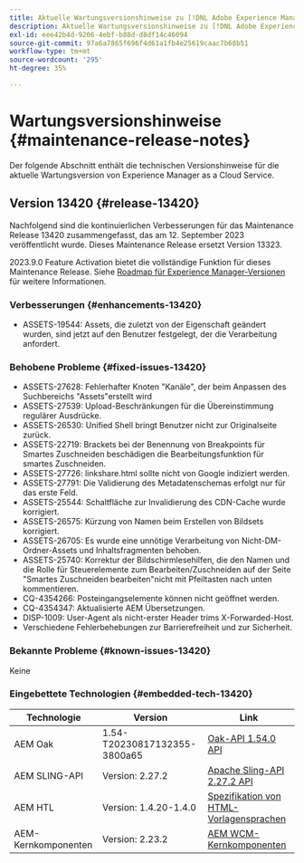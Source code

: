 ```yaml
---
title: Aktuelle Wartungsversionshinweise zu [!DNL Adobe Experience Manager] as a Cloud Service.
description: Aktuelle Wartungsversionshinweise zu [!DNL Adobe Experience Manager] as a Cloud Service.
exl-id: eee42b4d-9206-4ebf-b88d-d8df14c46094
source-git-commit: 97a6a7865f696f4d61a1fb4e25619caac7b68b51
workflow-type: tm+mt
source-wordcount: '295'
ht-degree: 35%

---
```


# Wartungsversionshinweise {#maintenance-release-notes}

Der folgende Abschnitt enthält die technischen Versionshinweise für die aktuelle Wartungsversion von Experience Manager as a Cloud Service.

## Version 13420 {#release-13420}

Nachfolgend sind die kontinuierlichen Verbesserungen für das Maintenance Release 13420 zusammengefasst, das am 12. September 2023 veröffentlicht wurde. Dieses Maintenance Release ersetzt Version 13323.

2023.9.0 Feature Activation bietet die vollständige Funktion für dieses Maintenance Release. Siehe [Roadmap für Experience Manager-Versionen](https://experienceleague.adobe.com/docs/experience-manager-release-information/aem-release-updates/update-releases-roadmap.html?lang=de) für weitere Informationen.

### Verbesserungen {#enhancements-13420}

- ASSETS-19544: Assets, die zuletzt von der Eigenschaft geändert wurden, sind jetzt auf den Benutzer festgelegt, der die Verarbeitung anfordert.

### Behobene Probleme {#fixed-issues-13420}

- ASSETS-27628: Fehlerhafter Knoten &quot;Kanäle&quot;, der beim Anpassen des Suchbereichs &quot;Assets&quot;erstellt wird
- ASSETS-27539: Upload-Beschränkungen für die Übereinstimmung regulärer Ausdrücke.
- ASSETS-26530: Unified Shell bringt Benutzer nicht zur Originalseite zurück.
- ASSETS-22719: Brackets bei der Benennung von Breakpoints für Smartes Zuschneiden beschädigen die Bearbeitungsfunktion für smartes Zuschneiden.
- ASSETS-27726: linkshare.html sollte nicht von Google indiziert werden.
- ASSETS-27791: Die Validierung des Metadatenschemas erfolgt nur für das erste Feld.
- ASSETS-25544: Schaltfläche zur Invalidierung des CDN-Cache wurde korrigiert.
- ASSETS-26575: Kürzung von Namen beim Erstellen von Bildsets korrigiert.
- ASSETS-26705: Es wurde eine unnötige Verarbeitung von Nicht-DM-Ordner-Assets und Inhaltsfragmenten behoben.
- ASSETS-25740: Korrektur der Bildschirmlesehilfen, die den Namen und die Rolle für Steuerelemente zum Bearbeiten/Zuschneiden auf der Seite &quot;Smartes Zuschneiden bearbeiten&quot;nicht mit Pfeiltasten nach unten kommentieren.
- CQ-4354266: Posteingangselemente können nicht geöffnet werden.
- CQ-4354347: Aktualisierte AEM Übersetzungen.
- DISP-1009: User-Agent als nicht-erster Header trims X-Forwarded-Host.
- Verschiedene Fehlerbehebungen zur Barrierefreiheit und zur Sicherheit.

### Bekannte Probleme {#known-issues-13420}

Keine

### Eingebettete Technologien {#embedded-tech-13420}

| Technologie | Version | Link |
|---|---|---|
| AEM Oak | 1.54-T20230817132355-3800a65 | [Oak-API 1.54.0 API](https://www.javadoc.io/doc/org.apache.jackrabbit/oak-api/1.54.0/index.html) |
| AEM SLING-API | Version: 2.27.2 | [Apache Sling-API 2.27.2 API](https://www.javadoc.io/doc/org.apache.sling/org.apache.sling.api/latest/index.html) |
| AEM HTL | Version: 1.4.20-1.4.0 | [Spezifikation von HTML-Vorlagensprachen](https://github.com/adobe/htl-spec) |
| AEM-Kernkomponenten | Version: 2.23.2 | [AEM WCM-Kernkomponenten](https://github.com/adobe/aem-core-wcm-components) |
